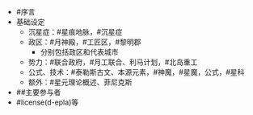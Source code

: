 - #序言
- 基础设定
  - 沉星症：#星痕地脉，#沉星症
  - 政区：#月神殿，#工匠区，#黎明郡
    - 分别包括政区和代表城市
  - 势力：#联合政府，#月工联合、利马计划，#北岛重工
  - 公式、技术：#泰勒斯古文、本源元素，#神魔，#星魔，公式，#星科
  - 额外：#星元理论概述、菲尼克斯
- ##主要参与者
- #license(d-epla)等